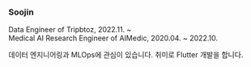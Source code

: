 ### Soojin

Data Engineer of Tripbtoz, 2022.11. ~  
Medical AI Research Engineer of AIMedic, 2020.04. ~ 2022.10.  

데이터 엔지니어링과 MLOps에 관심이 있습니다.
취미로 Flutter 개발을 합니다.

<!--
**sooooojinlee/sooooojinlee** is a ✨ _special_ ✨ repository because its `README.md` (this file) appears on your GitHub profile.

Here are some ideas to get you started:

- 🔭 I’m currently working on ...
- 🌱 I’m currently learning ...
- 👯 I’m looking to collaborate on ...
- 🤔 I’m looking for help with ...
- 💬 Ask me about ...
- 📫 How to reach me: ...
- 😄 Pronouns: ...
- ⚡ Fun fact: ...
-->
